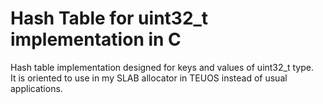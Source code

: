 # Hash Table for uint32_t implementation in C

Hash table implementation designed for keys and values of uint32_t type.  
It is oriented to use in my SLAB allocator in TEUOS instead of usual applications.
